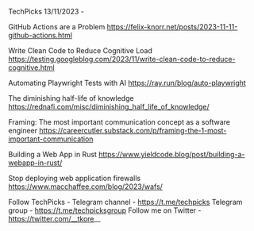 TechPicks 13/11/2023 -

GitHub Actions are a Problem
https://felix-knorr.net/posts/2023-11-11-github-actions.html

Write Clean Code to Reduce Cognitive Load
https://testing.googleblog.com/2023/11/write-clean-code-to-reduce-cognitive.html

Automating Playwright Tests with AI
https://ray.run/blog/auto-playwright

The diminishing half-life of knowledge
https://rednafi.com/misc/diminishing_half_life_of_knowledge/

Framing: The most important communication concept as a software engineer
https://careercutler.substack.com/p/framing-the-1-most-important-communication

Building a Web App in Rust
https://www.yieldcode.blog/post/building-a-webapp-in-rust/

Stop deploying web application firewalls
https://www.macchaffee.com/blog/2023/wafs/

Follow TechPicks -
Telegram channel - https://t.me/techpicks
Telegram group - https://t.me/techpicksgroup
Follow me on Twitter - https://twitter.com/__tkore__
